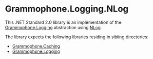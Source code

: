 # Grammophone.Logging.NLog
This .NET Standard 2.0 library is an implementation of the [Grammophone.Logging](https://github.com/grammophone/Grammophone.Logging)
abstraction using [NLog](https://github.com/NLog/NLog).

The library expects the following libraries residing in sibling directories:
* [Grammophone.Caching](https://github.com/grammophone/Grammophone.Caching)
* [Grammophone.Logging](https://github.com/grammophone/Grammophone.Logging)
